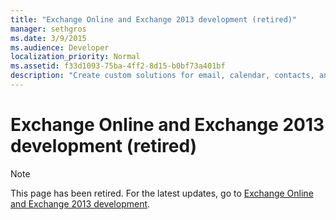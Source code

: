 ```yaml
---
title: "Exchange Online and Exchange 2013 development (retired)"
manager: sethgros
ms.date: 3/9/2015
ms.audience: Developer
localization_priority: Normal
ms.assetid: f33d1093-75ba-4ff2-8d15-b0bf73a401bf
description: "Create custom solutions for email, calendar, contacts, and other items that are stored in Exchange Online or on an Exchange 2013 server. You can use Exchange Web Services (EWS), Autodiscover, mail apps for Office, or other APIs to develop your applications."
---
```


# Exchange Online and Exchange 2013 development (retired)

> [!NOTE] 
> This page has been retired. For the latest updates, go to [Exchange Online and Exchange 2013 development](exchange-server-development.md).

